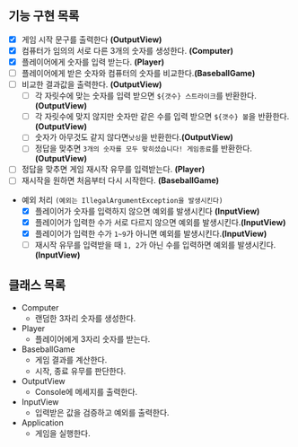 

##  기능 구현 목록

- [x] 게임 시작 문구를 출력한다 **(OutputView)**
- [x] 컴퓨터가 임의의 서로 다른 3개의 숫자를 생성한다. **(Computer)**
- [x] 플레이어에게 숫자를 입력 받는다.  **(Player)**
- [ ] 플레이어에게 받은 숫자와 컴퓨터의 숫자를 비교한다.**(BaseballGame)**
- [ ] 비교한 결과값을 출력한다. **(OutputView)**
    - [ ] 각 자릿수에 맞는 숫자를 입력 받으면 `${갯수} 스트라이크`를 반환한다. **(OutputView)**
    - [ ] 각 자릿수에 맞지 않지만 숫자만 같은 수를 입력 받으면 `${갯수} 볼`을 반환한다. **(OutputView)**
    - [ ] 숫자가 아무것도 같지 않다면`낫싱`을 반환한다.**(OutputView)**
    - [ ] 정답을 맞추면 `3개의 숫자를 모두 맞히셨습니다! 게임종료`를 반환한다.**(OutputView)**
- [ ] 정답을 맞추면 게임 재시작 유무를 입력받는다. **(Player)**
- [ ] 재시작을 원하면 처음부터 다시 시작한다. **(BaseballGame)**
- 예외 처리 `(예외는 IllegalArgumentException을 발생시킨다)`
    - [x] 플레이어가 숫자를 입력하지 않으면 예외를 발생시킨다 **(InputView)**
    - [x] 플레이어가 입력한 수가 서로 다르지 않으면 예외를 발생시킨다.**(InputView)**
    - [x] 플레이어가 입력한 수가 `1~9`가 아니면 예외를 발생시킨다.**(InputView)**
    - [ ] 재시작 유무를 입력받을 때 `1, 2`가 아닌 수를 입력하면 예외를 발생시킨다.**(InputView)**

## 클래스 목록

- Computer
    - 랜덤한 3자리 숫자를 생성한다.
- Player
    - 플레이어에게 3자리 숫자를 받는다.
- BaseballGame
    - 게임 결과를 계산한다.
    - 시작, 종료 유무를 판단한다.
- OutputView
    - Console에 메세지를 출력한다.
- InputView
    - 입력받은 값을 검증하고 예외를 출력한다.
- Application
    - 게임을 실행한다.
